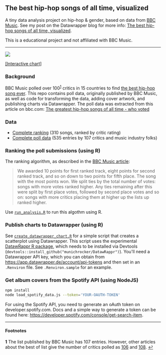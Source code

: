 ## The best hip-hop songs of all time, visualized

A tiny data analysis project on hip-hop & gender, based on data from [BBC Music](http://www.bbc.com/culture/story/20191007-the-greatest-hip-hop-songs-of-all-time-who-voted). See my post on the Datawrapper blog for more info: [The best hip-hop songs of all time, visualized](https://blog.datawrapper.de/best-hip-hop-songs-of-all-time-visualized/). 

This is a educational project and not affiliated with BBC Music.

---

![](https://img.datawrapper.de/0Ukgy/plain.png)

[[Interactive chart]](https://www.datawrapper.de/_/0Ukgy/)

### Background

BBC Music polled over 100<sup id="a1">[1](#f1)</sup> critics in 15 countries to find [the best hip-hop song ever](http://www.bbc.com/culture/story/20191007-the-greatest-hip-hop-songs-of-all-time). This repo contains poll data, originally published by BBC Music, as well as code for transforming the data, adding cover artwork, and publishing charts via Datawrapper. The poll data was extracted from this article on bbc.com: [The greatest hip-hop songs of all time - who voted](http://www.bbc.com/culture/story/20191007-the-greatest-hip-hop-songs-of-all-time-who-voted)

### Data

- [Complete ranking](https://github.com/sjockers/bbc-best-rapmusic/blob/master/data/ranking.csv) (310 songs, ranked by critic rating)
- [Complete poll data](https://github.com/sjockers/bbc-best-rapmusic/blob/master/data/polls.csv) (535 entries by 107 critics and music industry folks)

### Ranking the poll submissions (using R)

The ranking algorithm, as described in the [BBC Music article](http://www.bbc.com/culture/story/20191007-the-greatest-hip-hop-songs-of-all-time-who-voted):

> We awarded 10 points for first ranked track, eight points for second ranked track, and so on down to two points for fifth place. The song with the most points won. We split ties by the total number of votes: songs with more votes ranked higher. Any ties remaining after this were split by first place votes, followed by second place votes and so on: songs with more critics placing them at higher up the lists up ranked higher.

Use [`run_analysis.R`](https://github.com/sjockers/bbc-best-rapmusic/blob/master/run_analysis.R) to run this algothm using R.

### Publish charts to Datawrapper (using R)

See [`create_datawrapper_chart.R`](https://github.com/sjockers/bbc-best-rapmusic/blob/master/create_datawrapper_chart.R) for a simple script that creates a scatterplot using Datawrapper. This script uses the experimental [DatawRappr R package](https://blog.datawrapper.de/why-i-created-an-R-library-to-use-Datawrappers-API/), which needs to be installed via Devtools (`devtools::install_github("munichrocker/DatawRappr")`). You'll need a Datawrapper API key, which you can obtain from https://app.datawrapper.de/account/api-tokens and then set in an `.Renviron` file. See `.Renviron.sample` for an example.

### Get album covers from the Spotify API (using NodeJS)

```sh
npm install
node load_spotify_data.js --token='YOUR-OAUTH-TOKEN'  
```

For using the Spotify API, you need to generate an oAuth token on developer.spotify.com. Docs and a simple way to generate a token can be found here: https://developer.spotify.com/console/get-search-item.

---

#### Footnotes

<b id="f1">1</b> The list published by BBC Music has 107 entries. However, other articles about the best of list give the number of critics polled as [106](http://www.bbc.com/culture/story/20191016-the-greatest-hip-hop-songs-from-around-the-world) and [108](http://www.bbc.com/culture/story/20191007-the-greatest-hip-hop-songs-of-all-time-who-voted). [↩](#a1)
